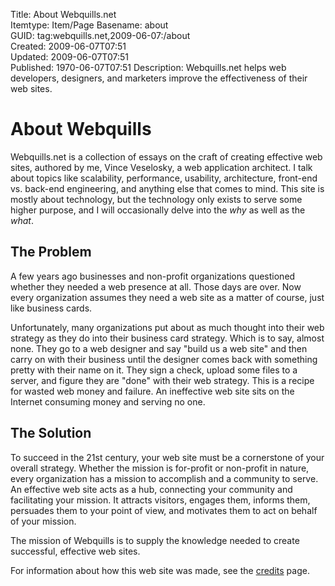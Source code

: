 Title: About Webquills.net  
Itemtype: Item/Page
Basename: about  
GUID: tag:webquills.net,2009-06-07:/about  
Created: 2009-06-07T07:51  
Updated: 2009-06-07T07:51  
Published: 1970-06-07T07:51
Description: Webquills.net helps web developers, designers, and marketers improve the effectiveness of their web sites.  

# About Webquills

Webquills.net is a collection of essays on the craft of creating effective web
sites, authored by me, Vince Veselosky, a web application architect. I talk
about topics like scalability, performance, usability, architecture, front-end
vs. back-end engineering, and anything else that comes to mind. This site is
mostly about technology, but the technology only exists to serve some higher
purpose, and I will occasionally delve into the *why* as well as the *what*.

## The Problem
A few years ago businesses and non-profit organizations questioned whether they needed a web presence at all. Those days are over. Now every organization assumes they need a web site as a matter of course, just like business cards. 

Unfortunately, many organizations put about as much thought into their web strategy as they do into their business card strategy. Which is to say, almost none. They go to a web designer and say "build us a web site" and then carry on with their business until the designer comes back with something pretty with their name on it. They sign a check, upload some files to a server, and figure they are "done" with their web strategy. This is a recipe for wasted web money and failure. An ineffective web site sits on the Internet consuming money and serving no one.

## The Solution
To succeed in the 21st century, your web site must be a cornerstone of your overall strategy. Whether the mission is for-profit or non-profit in nature, every organization has a mission to accomplish and a community to serve. An effective web site acts as a hub, connecting your community and facilitating your mission. It attracts visitors, engages them, informs them, persuades them to your point of view, and motivates them to act on behalf of your mission.

The mission of Webquills is to supply the knowledge needed to create successful, effective web sites.

For information about how this web site was made, see the [credits](/credits.html) page.
